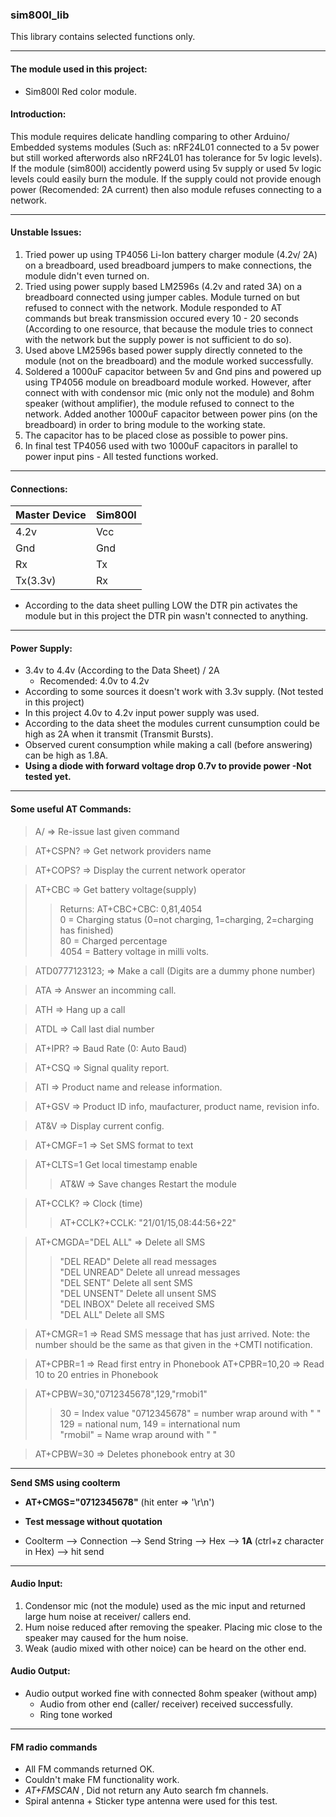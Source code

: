 ### sim800l_lib

This library contains selected functions only.   

---
#### The module used in this project:
* Sim800l Red color module.

#### Introduction:

This module requires delicate handling comparing to other Arduino/ Embedded systems modules (Such as: nRF24L01  connected to a 5v power but still worked afterwords also nRF24L01 has tolerance for 5v logic levels). If the module (sim800l) accidently powerd using 5v supply or used 5v logic levels could easily burn the module. If the supply could not provide enough power (Recomended: 2A current) then also module refuses connecting to a network.

---
#### Unstable Issues:
1. Tried power up using TP4056 Li-Ion battery charger module (4.2v/ 2A) on a breadboard, used breadboard jumpers to make connections, the module didn't even turned on.   
2. Tried using power supply based LM2596s (4.2v and rated 3A) on a breadboard connected using jumper cables. Module turned on but refused to connect with the network. Module responded to AT commands but  break transmission occured every 10 - 20 seconds (According to one resource, that because the module tries to connect with the network but the supply power is not sufficient to do so).  
3. Used above LM2596s based power supply directly conneted to the module (not on the breadboard) and  the module worked successfully.
4. Soldered a 1000uF capacitor between 5v and Gnd pins and powered up using TP4056 module on breadboard module worked. However, after connect with with condensor mic (mic only not the module) and 8ohm speaker (without amplifier), the module refused to connect to the network. Added another 1000uF capacitor between power pins (on the breadboard) in order to bring module to the working state.
5. The capacitor has to be placed close as possible to power pins.
6. In final test TP4056 used with two 1000uF capacitors in parallel to power input pins - All tested functions worked. 

---
#### Connections:
| Master Device | Sim800l |
| --- | --- |
|4.2v | Vcc  |
|Gnd | Gnd  |
|Rx | Tx |
|Tx(3.3v) | Rx |  

* According to the data sheet pulling LOW the DTR pin activates the module but in this project the DTR pin wasn't connected to anything.

---
#### Power Supply: 
* 3.4v to 4.4v (According to the Data Sheet) / 2A 
  * Recomended: 4.0v to 4.2v 
* According to some sources it doesn't work with 3.3v supply. (Not tested in this project)  
* In this project 4.0v to 4.2v input power supply was used.  
* According to the data sheet the modules current cunsumption could be high as 2A when it transmit (Transmit Bursts).
* Observed curent consumption while making a call (before answering) can be high as 1.8A. 
* **Using a diode with forward voltage drop 0.7v to provide power -Not tested yet.**

---
#### Some useful AT Commands:

> A/ => Re-issue last given command  

> AT+CSPN? => Get network providers name

> AT+COPS? => Display the current network operator

> AT+CBC => Get battery voltage(supply)
>>Returns: AT+CBC+CBC: 0,81,4054   
>>0 = Charging status (0=not charging, 1=charging, 2=charging has finished)  
>>80 = Charged percentage  
>>4054 = Battery voltage in milli volts.   

> ATD0777123123; => Make a call (Digits are a dummy phone number)

> ATA => Answer an incomming call.

> ATH => Hang up a call

> ATDL => Call last dial number

> AT+IPR? => Baud Rate (0: Auto Baud)

> AT+CSQ => Signal quality report.

>ATI => Product name and release information.

> AT+GSV => Product ID info, maufacturer, product name, revision info.

> AT&V => Display current config.

>AT+CMGF=1 => Set SMS format to text

>AT+CLTS=1 Get local timestamp enable
>>AT&W => Save changes
>>Restart the module

>AT+CCLK? => Clock (time)
>>AT+CCLK?+CCLK: "21/01/15,08:44:56+22"

>AT+CMGDA="DEL ALL" => Delete all SMS
>>"DEL READ" Delete all read messages  
>>"DEL UNREAD" Delete all unread messages  
>>"DEL SENT" Delete all sent SMS  
>>"DEL UNSENT" Delete all unsent SMS  
>>"DEL INBOX" Delete all received SMS  
>>"DEL ALL" Delete all SMS  

>AT+CMGR=1 => Read SMS message that has just arrived.
Note: the number should be the same as
that given in the +CMTI notification.

> AT+CPBR=1 => Read first entry in Phonebook
> AT+CPBR=10,20 => Read 10 to 20 entries in Phonebook

>AT+CPBW=30,"0712345678",129,"rmobi1"
>> 30 = Index value 
>>  "0712345678" = number wrap around with " "  
>> 129 = national num, 149 = international num  
>> "rmobil" = Name wrap around with " "

> AT+CPBW=30 => Deletes phonebook entry at 30

---
**Send SMS using coolterm**
* **AT+CMGS="0712345678"** (hit enter => '\r\n')
* **Test message without quotation**  

* Coolterm --> Connection --> Send String --> Hex --> **1A** (ctrl+z character in Hex) --> hit send  

----
#### Audio Input:

1. Condensor mic (not the module) used as the mic input and returned large hum noise at receiver/ callers end.
2. Hum noise reduced after removing the speaker. Placing mic close to the speaker may caused for the hum noise.
3. Weak (audio mixed with other noice) can be heard on the other end.

#### Audio Output:  

* Audio output worked fine with connected 8ohm speaker (without amp)   
  * Audio from other end (caller/ receiver) received successfully.
  * Ring tone worked

---
  #### FM radio commands

  * All FM commands returned OK.
  * Couldn't make FM functionality work.
  * *AT+FMSCAN* , Did not return any Auto search fm channels.
  * Spiral antenna + Sticker type antenna were used for this test.

